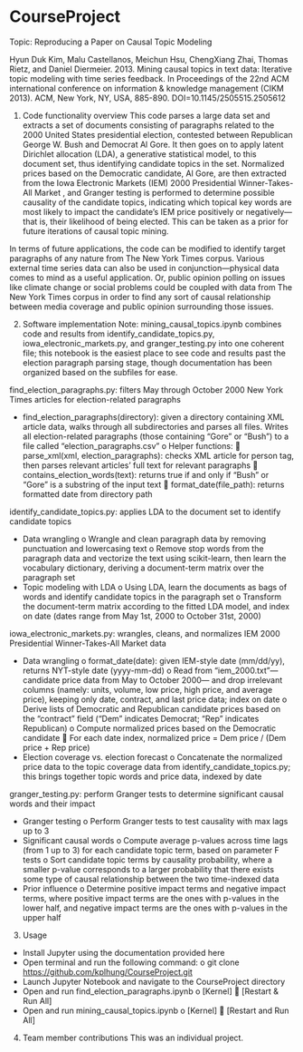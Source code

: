 # CourseProject

Topic: Reproducing a Paper on Causal Topic Modeling

Hyun Duk Kim, Malu Castellanos, Meichun Hsu, ChengXiang Zhai, Thomas Rietz, and Daniel Diermeier. 2013. Mining causal topics in text data: Iterative topic modeling with time series feedback. In Proceedings of the 22nd ACM international conference on information & knowledge management (CIKM 2013). ACM, New York, NY, USA, 885-890. DOI=10.1145/2505515.2505612

1. Code functionality overview
This code parses a large data set  and extracts a set of documents consisting of paragraphs related to the 2000 United States presidential election, contested between Republican George W. Bush and Democrat Al Gore. It then goes on to apply latent Dirichlet allocation (LDA), a generative statistical model, to this document set, thus identifying candidate topics in the set. Normalized prices based on the Democratic candidate, Al Gore, are then extracted from the Iowa Electronic Markets (IEM) 2000 Presidential Winner-Takes-All Market , and Granger testing is performed to determine possible causality of the candidate topics, indicating which topical key words are most likely to impact the candidate’s IEM price positively or negatively—that is, their likelihood of being elected. This can be taken as a prior for future iterations of causal topic mining.

In terms of future applications, the code can be modified to identify target paragraphs of any nature from The New York Times corpus. Various external time series data can also be used in conjunction—physical data comes to mind as a useful application. Or, public opinion polling on issues like climate change or social problems could be coupled with data from The New York Times corpus in order to find any sort of causal relationship between media coverage and public opinion surrounding those issues.  

2. Software implementation
Note: mining_causal_topics.ipynb combines code and results from identify_candidate_topics.py, iowa_electronic_markets.py, and granger_testing.py into one coherent file; this notebook is the easiest place to see code and results past the election paragraph parsing stage, though documentation has been organized based on the subfiles for ease.

find_election_paragraphs.py: filters May through October 2000 New York Times articles for election-related paragraphs
-	find_election_paragraphs(directory): given a directory containing XML article data, walks through all subdirectories and parses all files. Writes all election-related paragraphs (those containing “Gore” or “Bush”) to a file called “election_paragraphs.csv”
o	Helper functions:
	parse_xml(xml, election_paragraphs): checks XML article for person tag, then parses relevant articles’ full text for relevant paragraphs
	contains_election_words(text): returns true if and only if “Bush” or “Gore” is a substring of the input text
	format_date(file_path): returns formatted date from directory path

identify_candidate_topics.py: applies LDA to the document set to identify candidate topics
-	Data wrangling
o	Wrangle and clean paragraph data by removing punctuation and lowercasing text
o	Remove stop words from the paragraph data and vectorize the text using scikit-learn, then learn the vocabulary dictionary, deriving a document-term matrix over the paragraph set
-	Topic modeling with LDA
o	Using LDA, learn the documents as bags of words and identify candidate topics in the paragraph set 
o	Transform the document-term matrix according to the fitted LDA model, and index on date (dates range from May 1st, 2000 to October 31st, 2000)

iowa_electronic_markets.py: wrangles, cleans, and normalizes IEM 2000 Presidential Winner-Takes-All Market data
-	Data wrangling
o	format_date(date): given IEM-style date (mm/dd/yy), returns NYT-style date (yyyy-mm-dd)
o	Read from “iem_2000.txt”—candidate price data from May to October 2000— and drop irrelevant columns (namely: units, volume, low price, high price, and average price), keeping only date, contract, and last price data; index on date
o	Derive lists of Democratic and Republican candidate prices based on the “contract” field (“Dem” indicates Democrat; “Rep” indicates Republican)
o	Compute normalized prices based on the Democratic candidate
	For each date index, normalized price = Dem price / (Dem price + Rep price)
-	Election coverage vs. election forecast
o	Concatenate the normalized price data to the topic coverage data from identify_candidate_topics.py; this brings together topic words and price data, indexed by date

granger_testing.py: perform Granger tests to determine significant causal words and their impact
-	Granger testing
o	Perform Granger tests  to test causality with max lags up to 3
-	Significant causal words
o	Compute average p-values across time lags (from 1 up to 3) for each candidate topic term, based on parameter F tests
o	Sort candidate topic terms by causality probability, where a smaller p-value corresponds to a larger probability that there exists some type of causal relationship between the two time-indexed data 
-	Prior influence
o	Determine positive impact terms and negative impact terms, where positive impact terms are the ones with p-values in the lower half, and negative impact terms are the ones with p-values in the upper half

3. Usage
-	Install Jupyter using the documentation provided here
-	Open terminal and run the following command:
o	git clone https://github.com/kplhung/CourseProject.git
-	Launch Jupyter Notebook and navigate to the CourseProject directory
-	Open and run find_election_paragraphs.ipynb
o	[Kernel]  [Restart & Run All]
-	Open and run mining_causal_topics.ipynb
o	[Kernel]  [Restart and Run All]

4. Team member contributions
This was an individual project.

